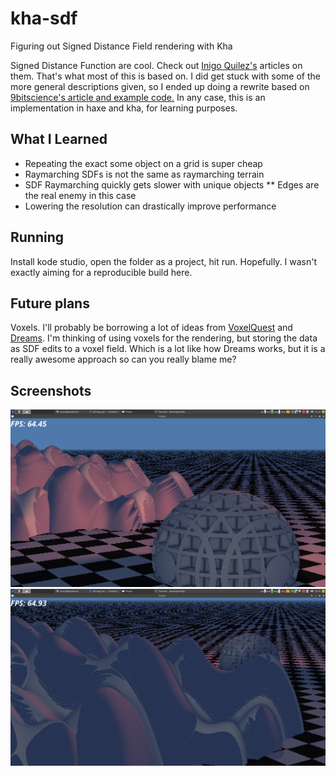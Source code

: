 # kha-sdf
Figuring out Signed Distance Field rendering with Kha

Signed Distance Function are cool. Check out 
[Inigo Quilez's](http://www.iquilezles.org/) articles on them. That's what most 
of this is based on. I did get stuck with some of the more general descriptions
given, so I ended up doing a rewrite based on 
[9bitscience's article and example code.](https://9bitscience.blogspot.com/2013/07/raymarching-distance-fields_14.html) 
In any case, this is an implementation in haxe and kha, for learning purposes.

## What I Learned
* Repeating the exact some object on a grid is super cheap
* Raymarching SDFs is not the same as raymarching terrain
* SDF Raymarching quickly gets slower with unique objects
** Edges are the real enemy in this case
* Lowering the resolution can drastically improve performance


## Running

Install kode studio, open the folder as a project, hit run. Hopefully. I wasn't 
exactly aiming for a reproducible build here.

## Future plans
Voxels. I'll probably be borrowing a lot of ideas from [VoxelQuest](https://www.voxelquest.com/)
and [Dreams](http://dreams.mediamolecule.com/). I'm thinking of using voxels for the rendering, 
but storing the data as SDF edits to a voxel field. Which is a lot like how Dreams
works, but it is a really awesome approach so can you really blame me?

## Screenshots
![First Screenshot](Images/screen1.png)
![Second Screenshot](Images/screen2.png)

